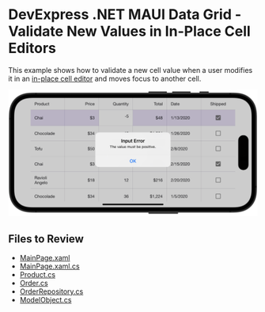 # DevExpress .NET MAUI Data Grid - Validate New Values in In-Place Cell Editors

This example shows how to validate a new cell value when a user modifies it in an [in-place cell editor](https://docs.devexpress.com/MAUI/403652/data-grid/edit-cell-values#in-place-editors) and moves focus to another cell.

<img src="./img/cell-validation.png"/>

<!-- default file list -->
## Files to Review

* [MainPage.xaml](./DataGrid_ValidateInPlaceEditors/MainPage.xaml)
* [MainPage.xaml.cs](./DataGrid_ValidateInPlaceEditors/MainPage.xaml.cs)
* [Product.cs](./DataGrid_ValidateInPlaceEditors/DataModel/Product.cs)
* [Order.cs](./DataGrid_ValidateInPlaceEditors/DataModel/Order.cs)
* [OrderRepository.cs](./DataGrid_ValidateInPlaceEditors/DataModel/OrderRepository.cs)
* [ModelObject.cs](./DataGrid_ValidateInPlaceEditors/DataModel/ModelObject.cs)
<!-- default file list end -->
